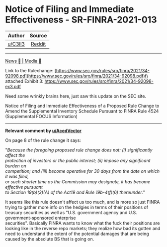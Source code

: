 Notice of Filing and Immediate Effectiveness - SR-FINRA-2021-013
================================================================

| Author       | Source       | 
| :-------------: |:-------------:|
|  [u/C3ll3](https://www.reddit.com/user/C3ll3/) | [Reddit](https://www.reddit.com/r/Superstonk/comments/nro4ky/notice_of_filing_and_immediate_effectiveness/) | 

---


[News 📰 | Media 📱](https://www.reddit.com/r/Superstonk/search?q=flair_name%3A%22News%20%F0%9F%93%B0%20%7C%20Media%20%F0%9F%93%B1%22&restrict_sr=1)

Link to the Rulechange: [https://www.sec.gov/rules/sro/finra/2021/34-92098.pd](https://www.sec.gov/rules/sro/finra/2021/34-92098.pdf)f\
attached Exhibit 3: <https://www.sec.gov/rules/sro/finra/2021/34-92098-ex3.pdf>

Need some wrinkly brains here, just saw this update on the SEC site.

Notice of Filing and Immediate Effectiveness of a Proposed Rule Change to Amend the Supplemental Inventory Schedule Pursuant to FINRA Rule 4524 (Supplemental FOCUS Information)

---

**Relevant comment by [u/AcedVector](https://www.reddit.com/user/AcedVector/)**

On page 8 of the rule change it says:

"*Because the foregoing proposed rule change does not: (i) significantly affect the*\
*protection of investors or the public interest; (ii) impose any significant burden on*\
*competition; and (iii) become operative for 30 days from the date on which it was filed,*\
*or such shorter time as the Commission may designate, it has become effective pursuant*\
*to Section 19(b)(3)(A) of the Act19 and Rule 19b-4(f)(6) thereunder.*"

It seems like this rule doesn't affect us too much, and is more so just FINRA trying to gather more info on the hedgies in terms of their positions of treasury securities as well as "U.S. government agency and U.S. government-sponsored enterprise\
securities". Basically FINRA wants to know what the fuck their positions are looking like in the reverse repo markets; they realize how bad its gotten and need to understand the extent of the potential damages that are being caused by the absolute BS that is going on.
